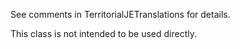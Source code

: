 See comments in TerritorialJETranslations for details.

This class is not intended to be used directly.